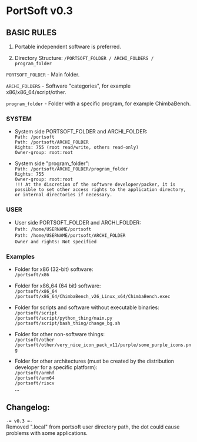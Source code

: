 # PortSoft v0.3

## BASIC RULES

1) Portable independent software is preferred.

2) Directory Structure: `/PORTSOFT_FOLDER / ARCHI_FOLDERS / program_folder`

`PORTSOFT_FOLDER` - Main folder.

`ARCHI_FOLDERS` - Software "categories", for example x86/x86_64/script/other.

`program_folder` - Folder with a specific program, for example ChimbaBench.

### SYSTEM

* System side PORTSOFT_FOLDER and ARCHI_FOLDER:\
`Path: /portsoft`\
`Path: /portsoft/ARCHI_FOLDER`\
`Rights: 755 (root read/write, others read-only)`\
`Owner-group: root:root`

* System side "program_folder":\
`Path: /portsoft/ARCHI_FOLDER/program_folder`\
`Rights: 755`\
`Owner-group: root:root`\
`!!! At the discretion of the software developer/packer, it is possible to set other access rights to the application directory, or internal directories if necessary.`

### USER

* User side PORTSOFT_FOLDER and ARCHI_FOLDER:\
`Path: /home/USERNAME/portsoft`\
`Path: /home/USERNAME/portsoft/ARCHI_FOLDER`\
`Owner and rights: Not specified`

### Examples

* Folder for x86 (32-bit) software:\
`/portsoft/x86`

* Folder for x86_64 (64 bit) software:\
`/portsoft/x86_64`\
`/portsoft/x86_64/ChimbaBench_v26_Linux_x64/ChimbaBench.exec`

* Folder for scripts and software without executable binaries:\
`/portsoft/script`\
`/portsoft/script/python_thing/main.py`\
`/portsoft/script/bash_thing/change_bg.sh`

* Folder for other non-software things:\
`/portsoft/other`\
`/portsoft/other/very_nice_icon_pack_v11/purple/some_purple_icons.png`

* Folder for other architectures (must be created by the distribution developer for a specific platform):\
`/portsoft/armhf`\
`/portsoft/arm64`\
`/portsoft/riscv`\
...

## Changelog:
`-= v0.3 =-`\
 Removed ".local" from portsoft user directory path, the dot could cause problems with some applications.
